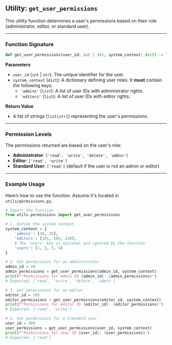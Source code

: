 
## **Utility: `get_user_permissions`**

This utility function determines a user's permissions based on their role (administrator, editor, or standard user).

---

### **Function Signature**

```python
def get_user_permissions(user_id: int | str, system_context: dict) -> list[str]:
```

**Parameters**

* `user_id` (`int` | `str`): The unique identifier for the user.
* `system_context` (`dict`): A dictionary defining user roles. It **must** contain the following keys:
    * `'admins'` (`list`): A list of user IDs with administrator rights.
    * `'editors'` (`list`): A list of user IDs with editor rights.

**Return Value**

* A list of strings (`list[str]`) representing the user's permissions.

---

### **Permission Levels**

The permissions returned are based on the user's role:

* **Administrator**: `['read', 'write', 'delete', 'admin']`
* **Editor**: `['read', 'write']`
* **Standard User**: `['read']` (default if the user is not an admin or editor)

---

### **Example Usage**

Here’s how to use the function. Assume it's located in `utils/permissions.py`.

```python
# Import the function
from utils.permissions import get_user_permissions

# 1. Define the system context
system_context = {
    'admins': [10, 25],
    'editors': [101, 105, 210],
    # The 'users' key is optional and ignored by the function
    'users': [1, 2, 3, 4]
}

# 2. Get permissions for an administrator
admin_id = 10
admin_permissions = get_user_permissions(admin_id, system_context)
print(f"Permissions for admin ID {admin_id}: {admin_permissions}")
# Expected: ['read', 'write', 'delete', 'admin']

# 3. Get permissions for an editor
editor_id = 105
editor_permissions = get_user_permissions(editor_id, system_context)
print(f"Permissions for editor ID {editor_id}: {editor_permissions}")
# Expected: ['read', 'write']

# 4. Get permissions for a standard user
user_id = 999
user_permissions = get_user_permissions(user_id, system_context)
print(f"Permissions for user ID {user_id}: {user_permissions}")
# Expected: ['read']
```